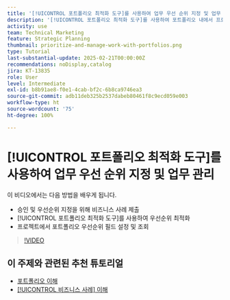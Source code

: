 ```yaml
---
title: '[!UICONTROL 포트폴리오 최적화 도구]를 사용하여 업무 우선 순위 지정 및 업무 관리'
description: '[!UICONTROL 포트폴리오 최적화 도구]를 사용하여 포트폴리오 내에서 프로젝트를 비교하고 우선순위를 지정하는 방법을 알아봅니다.'
activity: use
team: Technical Marketing
feature: Strategic Planning
thumbnail: prioritize-and-manage-work-with-portfolios.png
type: Tutorial
last-substantial-update: 2025-02-21T00:00:00Z
recommendations: noDisplay,catalog
jira: KT-13835
role: User
level: Intermediate
exl-id: b8b91ae8-f0e1-4cab-bf2c-6b8ca9746ea3
source-git-commit: adb11deb325b2537dabeb80461f8c9ecd059e003
workflow-type: ht
source-wordcount: '75'
ht-degree: 100%

---
```


# [!UICONTROL 포트폴리오 최적화 도구]를 사용하여 업무 우선 순위 지정 및 업무 관리

이 비디오에서는 다음 방법을 배우게 됩니다.

* 승인 및 우선순위 지정을 위해 비즈니스 사례 제출
* [!UICONTROL 포트폴리오 최적화 도구]를 사용하여 우선순위 최적화
* 프로젝트에서 포트폴리오 우선순위 필드 설정 및 조회

>[!VIDEO](https://video.tv.adobe.com/v/3446275/?quality=12&learn=on&enablevpops)

## 이 주제와 관련된 추천 튜토리얼

* [포트폴리오 이해](/help/portfolios-and-programs/overview-of-adobe-workfront-portfolios.md)
* [[!UICONTROL 비즈니스 사례] 이해](/help/portfolios-and-programs/introduction-to-the-business-case.md)
